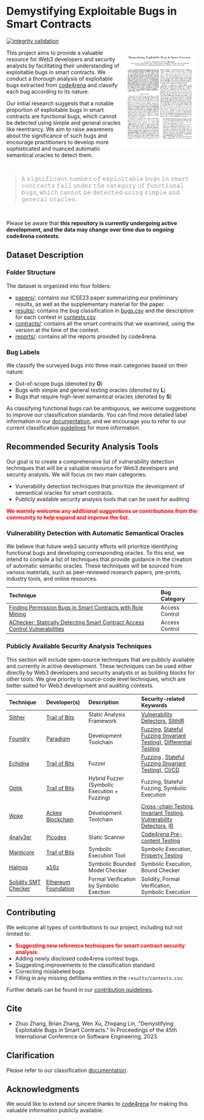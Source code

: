 # Demystifying Exploitable Bugs in Smart Contracts

[![integrity validation](https://github.com/ZhangZhuoSJTU/Web3Bugs/actions/workflows/validate.yml/badge.svg)](https://github.com/ZhangZhuoSJTU/Web3Bugs/actions/workflows/validate.yml)

<p>
<a href="papers/icse23.pdf"> <img title="" src="resources/paper.jpg" alt="loading-ag-167" align="right" width="200"></a>

This project aims to provide a valuable resource for Web3 developers and security analysts by facilitating their understanding of exploitable bugs in smart contracts. We conduct a thorough analysis of exploitable bugs extracted from [code4rena](https://code4rena.com/) and classify each bug according to its nature.

Our initial research suggests that a notable proportion of exploitable bugs in smart contracts are functional bugs, which cannot be detected using simple and general oracles like reentrancy. We aim to raise awareness about the significance of such bugs and encourage practitioners to develop more sophisticated and nuanced automatic semantical oracles to detect them.
</p>

<br>

> 𝙰 𝚜𝚒𝚐𝚗𝚒𝚏𝚒𝚌𝚊𝚗𝚝 𝚗𝚞𝚖𝚋𝚎𝚛 𝚘𝚏 𝚎𝚡𝚙𝚕𝚘𝚒𝚝𝚊𝚋𝚕𝚎 𝚋𝚞𝚐𝚜 𝚒𝚗 𝚜𝚖𝚊𝚛𝚝 𝚌𝚘𝚗𝚝𝚛𝚊𝚌𝚝𝚜 𝚏𝚊𝚕𝚕 𝚞𝚗𝚍𝚎𝚛 𝚝𝚑𝚎 𝚌𝚊𝚝𝚎𝚐𝚘𝚛𝚢 𝚘𝚏 𝚏𝚞𝚗𝚌𝚝𝚒𝚘𝚗𝚊𝚕 𝚋𝚞𝚐𝚜, 𝚠𝚑𝚒𝚌𝚑 𝚌𝚊𝚗𝚗𝚘𝚝 𝚋𝚎 𝚍𝚎𝚝𝚎𝚌𝚝𝚎𝚍 𝚞𝚜𝚒𝚗𝚐 𝚜𝚒𝚖𝚙𝚕𝚎 𝚊𝚗𝚍 𝚐𝚎𝚗𝚎𝚛𝚊𝚕 𝚘𝚛𝚊𝚌𝚕𝚎𝚜.

<br>

Please be aware that __this repository is currently undergoing active development, and the data may change over time due to ongoing code4rena contests__.

## Dataset Description

### Folder Structure

The dataset is organized into four folders:

+ [papers/](papers/): contains our ICSE23 paper summarizing our preliminary results, as well as the supplementary material for the paper.
+ [results/](results/): contains the bug classification in [bugs.csv](results/bugs.csv) and the description for each contest in [contests.csv](results/contests.csv).
+ [contracts/](contracts/): contains all the smart contracts that we examined, using the version at the time of the contest.
+ [reports/](reports/): contains all the reports provided by code4rena.

### Bug Labels

We classify the surveyed bugs into three main categories based on their nature: 

+ Out-of-scope bugs (denoted by __O__)
+ Bugs with simple and general testing oracles (denoted by __L__)
+ Bugs that require high-level semantical oracles (denoted by __S__)

As classifying functional bugs can be ambiguous, we welcome suggestions to improve our classification standards. You can find more detailed label information in our [documentation](docs/standard.md), and we encourage you to refer to our current classification [guidelines](docs/standard.md#process) for more information.

## Recommended Security Analysis Tools

Our goal is to create a comprehensive list of vulnerability detection techniques that will be a valuable resource for Web3 developers and security analysts. We will focus on two main categories:

+ Vunerability detection techniques that prioritize the development of semantical oracles for smart contracts.
+ Publicly available security analysis tools that can be used for auditing

<span style="color:red"><strong>We warmly welcome any additional suggestions or contributions from the community to help expand and improve the list. </strong></span> 

### Vulnerability Detection with Automatic Semantical Oracles

We believe that future web3 security efforts will prioritize identifying functional bugs and developing corresponding oracles. To this end, we intend to compile a list of techniques that provide guidance in the creation of automatic semantic oracles. These techniques will be sourced from various materials, such as peer-reviewed research papers, pre-prints, industry tools, and online resources.

| Technique                                                                                                                                          | Bug Category   |
| :------------------------------------------------------------------------------------------------------------------------------------------------- | :------------- |
| [Finding Permission Bugs in Smart Contracts with Role Mining](https://personal.ntu.edu.sg/yi_li/files/Liu2022FPB.pdf)                              | Access Control |
| [AChecker: Statically Detecting Smart Contract Access Control Vulnerabilities](https://people.ece.ubc.ca/mjulia/publications/ACheckerICSE2023.pdf) | Access Control |

### Publicly Available Security Analysis Techniques

This section will include open-source techniques that are publicly available and currently in active development. These techniques can be used either directly by Web3 developers and security analysts or as building blocks for other tools. We give priority to source-code level techniques, which are better suited for Web3 development and auditing contexts.

| Technique                                                                        | Developer(s)                                               | Description                                  | Security-related Keywords                                                                                                                                                                                                                                                                                                                                                                                                                                                                                                                                                |
| :------------------------------------------------------------------------------- | :--------------------------------------------------------- | :------------------------------------------- | :----------------------------------------------------------------------------------------------------------------------------------------------------------------------------------------------------------------------------------------------------------------------------------------------------------------------------------------------------------------------------------------------------------------------------------------------------------------------------------------------------------------------------------------------------------------------- |
| [Slither](https://github.com/crytic/slither)                                     | [Trail of Bits](https://www.trailofbits.com/)              | Static Analysis Framework                    | [Vulnerability Detectors](https://github.com/crytic/slither/blob/master/trophies.md), [SlithIR](https://github.com/crytic/slither/wiki/SlithIR)                                                                                                                                                                                                                                                                                                                                                                                                                          |
| [Foundry](https://github.com/foundry-rs/foundry)                                 | [Paradigm](https://www.paradigm.xyz/)                      | Development Toolchain                        | [Fuzzing](https://book.getfoundry.sh/forge/fuzz-testing), [Stateful Fuzzing (Invariant Testing)](https://book.getfoundry.sh/forge/invariant-testing#invariant-testing), [Differential Testing](https://book.getfoundry.sh/forge/differential-ffi-testing#differential-testing)                                                                                                                                                                                                                                                                                           |
| [Echidna](https://github.com/crytic/echidna)                                     | [Trail of Bits](https://www.trailofbits.com/)              | Fuzzer                                       | [Fuzzing](https://github.com/crytic/echidna#echidna-a-fast-smart-contract-fuzzer-)                                                                                                                                                                                                                                                                                                 , [Stateful Fuzzing (Invariant Testing)](https://github.com/crytic/echidna#writing-invariants), [CI/CD](https://github.com/crytic/echidna#using-echidna-in-a-github-actions-workflow) |
| [Optik](https://github.com/crytic/optik)                                         | [Trail of Bits](https://www.trailofbits.com/)              | Hybrid Fuzzer (Symbolic Execution + Fuzzing) | Fuzzing, Stateful Fuzzing, Symbolic Execution                                                                                                                                                                                                                                                                                                                                                                                                                                                                                                                            |
| [Woke](https://github.com/Ackee-Blockchain/woke)                                 | [Ackee Blockchain](https://ackeeblockchain.com/)           | Development Toolchain                        | [Cross-chain Testing](https://ackeeblockchain.com/woke/docs/2.1.0/testing-framework/cross-chain-testing/#relaying-events), [Invariant Testing](https://ackeeblockchain.com/woke/docs/2.1.0/testing-framework/fuzzing/), [Vulnerability Detectors](https://ackeeblockchain.com/woke/docs/devel/detectors/), [IR](https://ackeeblockchain.com/woke/docs/devel/api-reference/ir/abc/)                                                                                                                                                                                       |
| [4naly3er](https://github.com/Picodes/4naly3er)                                  | [Picodes](https://twitter.com/thePicodes)                  | Static Scanner                               | [Code4rena Pre-content Testing](https://docs.code4rena.com/roles/wardens/submission-policy#automated-findings-ineligible)                                                                                                                                                                                                                                                                                                                                                                                                                                                |
| [Manticore](https://github.com/trailofbits/manticore)                            | [Trail of Bits](https://www.trailofbits.com/)              | Symbolic Execution Tool                      | Symbolic Execution, [Property Testing](https://manticore.readthedocs.io/en/latest/verifier.html)                                                                                                                                                                                                                                                                                                                                                                                                                                                                         |
| [Halmos](https://github.com/a16z/halmos)                                         | [a16z](https://github.com/a16z)                            | Symbolic Bounded Model Checker               | Symbolic Execution, Bound Checker                                                                                                                                                                                                                                                                                                                                                                                                                                                                                                                                        |
| [Solidity SMT Checker](https://docs.soliditylang.org/en/v0.8.17/smtchecker.html) | [Ethereum Foundation](https://ethereum.org/en/foundation/) | Formal Verification by Symbolic Exection     | Solidity, Formal Verification, Symbolic Execution                                                                                                                                                                                                                                                                                                                                                                                                                                                                                                                        |

## Contributing

We welcome all types of contributions to our project, including but not limited to:

+ <span style="color:red"><strong>Suggesting new reference techniques for smart contract security analysis.</strong></span>
+ Adding newly disclosed code4rena contest bugs.
+ Suggesting improvements to the classification standard
+ Correcting mislabeled bugs
+ Filling in any missing defillama entities in the `results/contests.csv`

Further details can be found in our [contribution guidelines](docs/contribution.md).

## Cite

+ Zhuo Zhang, Brian Zhang, Wen Xu, Zhiqiang Lin, "Demystifying Exploitable Bugs in Smart Contracts." In Proceedings of the 45th International Conference on Software Engineering, 2023.

## Clarification

Please refer to our classification [documentation](docs/classification.md).

## Acknowledgments

We would like to extend our sincere thanks to [code4rena](https://code4rena.com/) for making this valuable information publicly available.

